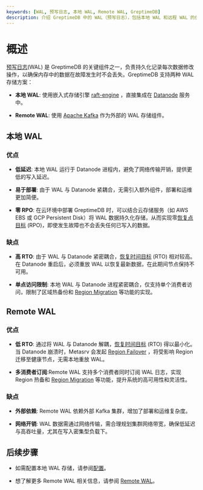 ```yaml
---
keywords: [WAL, 预写日志, 本地 WAL, Remote WAL, GreptimeDB]
description: 介绍 GreptimeDB 中的 WAL（预写日志），包括本地 WAL 和远程 WAL 的优缺点。
---
```

# 概述

[预写日志](/contributor-guide/datanode/wal.md#introduction)(WAL) 是 GreptimeDB 的关键组件之一，负责持久化记录每次数据修改操作，以确保内存中的数据在故障发生时不会丢失。GreptimeDB 支持两种 WAL 存储方案：


- **本地 WAL**: 使用嵌入式存储引擎 [raft-engine](https://github.com/tikv/raft-engine) ，直接集成在 [Datanode](/user-guide/concepts/why-greptimedb.md) 服务中。

- **Remote WAL**: 使用 [Apache Kafka](https://kafka.apache.org/) 作为外部的 WAL 存储组件。

## 本地 WAL

### 优点

- **低延迟**: 本地 WAL 运行于 Datanode 进程内，避免了网络传输开销，提供更低的写入延迟。

- **易于部署**: 由于 WAL 与 Datanode 紧耦合，无需引入额外组件，部署和运维更加简便。

- **零 RPO**: 在云环境中部署 GreptimeDB 时，可以结合云存储服务（如 AWS EBS 或 GCP Persistent Disk）将 WAL 数据持久化存储，从而实现零[恢复点目标](https://en.wikipedia.org/wiki/Disaster_recovery#Recovery_Point_Objective) (RPO)，即使发生故障也不会丢失任何已写入的数据。

### 缺点

- **高 RTO**: 由于 WAL 与 Datanode 紧密耦合，[恢复时间目标](https://en.wikipedia.org/wiki/Disaster_recovery#Recovery_Time_Objective) (RTO) 相对较高。在 Datanode 重启后，必须重放 WAL 以恢复最新数据，在此期间节点保持不可用。

- **单点访问限制**: 本地 WAL 与 Datanode 进程紧密耦合，仅支持单个消费者访问，限制了区域热备份和 [Region Migration](/user-guide/deployments-administration/manage-data/region-migration.md) 等功能的实现。

## Remote WAL

### 优点

- **低 RTO**: 通过将 WAL 与 Datanode 解耦，[恢复时间目标](https://en.wikipedia.org/wiki/Disaster_recovery#Recovery_Time_Objective) (RTO) 得以最小化。当 Datanode 崩溃时，Metasrv 会发起 [Region Failover](/user-guide/deployments-administration/manage-data/region-failover.md) ，将受影响 Region 迁移至健康节点，无需本地重放 WAL。


- **多消费者订阅**:Remote WAL 支持多个消费者同时订阅 WAL 日志，实现 Region 热备和 [Region Migration](/user-guide/deployments-administration/manage-data/region-migration.md) 等功能，提升系统的高可用性和灵活性。


### 缺点

- **外部依赖**: Remote WAL 依赖外部 Kafka 集群，增加了部署和运维复杂度。

- **网络开销**: WAL 数据需通过网络传输，需合理规划集群网络带宽，确保低延迟与高吞吐量，尤其在写入密集型负载下。


## 后续步骤

- 如需配置本地 WAL 存储，请参阅[配置](/user-guide/deployments-administration/wal/configuration.md)。

- 想了解更多 Remote WAL 相关信息，请参阅 [Remote WAL](/user-guide/deployments-administration/wal/remote-wal/quick-start.md)。
